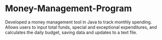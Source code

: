 # Money-Management-Program
 Developed a money management tool in Java to track monthly spending. Allows  users to input total funds, special and exceptional expenditures, and calculates the daily budget, saving data and  updates to a text file.
